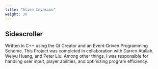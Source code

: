 ```yaml
---
title: "Alien Invasion"
weight: 30
---
```


## Sidescroller

Written in C++ using the Qt Creator and an Event-Driven Programming Scheme. This Project was completed in collaboration with Darren Atallah, Weiyu Huang, and Peter Liu. Among other things, I was responsible for handling user input, player abilities, and optimizing program efficiency.